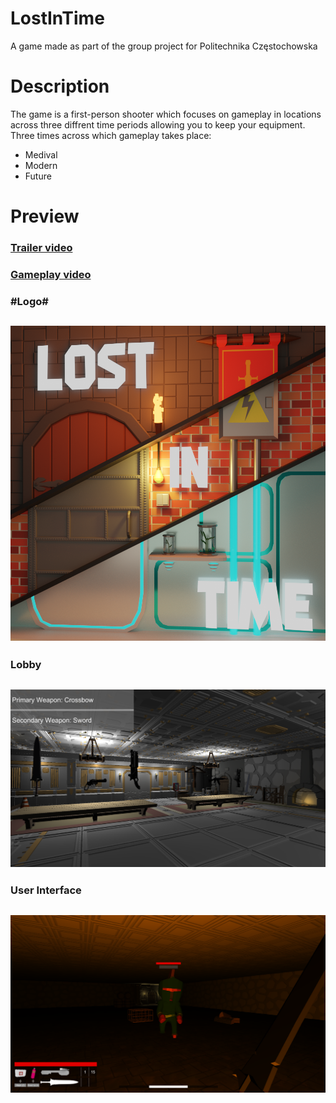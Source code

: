 # LostInTime
A game made as part of the group project for Politechnika Częstochowska

# Description
The game is a first-person shooter which focuses on gameplay in locations across three diffrent time periods allowing you to keep your equipment. 
Three times across which gameplay takes place:
* Medival
* Modern
* Future

# Preview

### [Trailer video](https://www.youtube.com/watch?v=8ja0p29xRpY&ab_channel=Hajcik)

### [Gameplay video](https://www.youtube.com/watch?v=s91gCxBFUZU&ab_channel=Hajcik)

### #Logo#
![](Images/LOGO.png)
---

### Lobby
![](Images/Lobby.png)
---

### User Interface
![](Images/UI.png)
---
